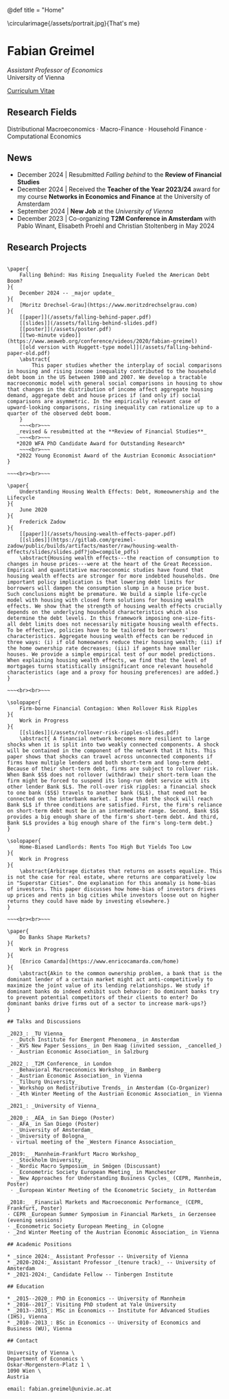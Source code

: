 @def title = "Home"

\circularimage{/assets/portrait.jpg}{That's me}

# Fabian Greimel

_Assistant Professor of Economics_ \
University of Vienna

[Curriculum Vitae](/assets/cv.pdf)

## Research Fields

Distributional Macroeconomics ·
Macro-Finance ·
Household Finance ·
Computational Economics

## News

* December 2024 | Resubmitted _Falling behind_ to the **Review of Financial Studies**
* December 2024 | Received the **Teacher of the Year 2023/24** award for my course **Networks in Economics and Finance** at the University of Amsterdam
* September 2024 | **New Job** at the _University of Vienna_
* December 2023 | Co-organizing **T2M Conference in Amsterdam** with Pablo Winant, Elisabeth Proehl and Christian Stoltenberg in May 2024

## Research Projects

~~~<br><br>~~~

\paper{
    Falling Behind: Has Rising Inequality Fueled the American Debt Boom?
}{
    December 2024 -- _major update_
}{
    [Moritz Drechsel-Grau](https://www.moritzdrechselgrau.com)
}{
    [[paper]](/assets/falling-behind-paper.pdf)
    [[slides]](/assets/falling-behind-slides.pdf)
    [[poster]](/assets/poster.pdf)
    [[two-minute video]](https://www.aeaweb.org/conference/videos/2020/fabian-greimel)
    [[old version with Huggett-type model]](/assets/falling-behind-paper-old.pdf)
    \abstract{
        This paper studies whether the interplay of social comparisons in housing and rising income inequality contributed to the household debt boom in the US between 1980 and 2007. We develop a tractable macroeconomic model with general social comparisons in housing to show that changes in the distribution of income affect aggregate housing demand, aggregate debt and house prices if (and only if) social comparisons are asymmetric. In the empirically relevant case of upward-looking comparisons, rising inequality can rationalize up to a quarter of the observed debt boom.
    }
    ~~~<br>~~~
   _revised & resubmitted at the **Review of Financial Studies**_
    ~~~<br>~~~
   *2020 WFA PhD Candidate Award for Outstanding Research*
    ~~~<br>~~~
   *2022 Young Economist Award of the Austrian Economic Association*
}

~~~<br><br>~~~

\paper{
    Understanding Housing Wealth Effects: Debt, Homeownership and the Lifecycle
}{
    June 2020
}{
    Frederick Zadow
}{
    [[paper]](/assets/housing-wealth-effects-paper.pdf)
    [[slides]](https://gitlab.com/greimel-zadow/public/builds/artifacts/master/raw/housing-wealth-effects/slides/slides.pdf?job=compile_pdfs)
    \abstract{Housing wealth effects---the reaction of consumption to changes in house prices---were at the heart of the Great Recession. Empirical and quantitative macroeconomic studies have found that housing wealth effects are stronger for more indebted households. One important policy implication is that lowering debt limits for borrowers will dampen the consumption slump in a house price bust. Such conclusions might be premature. We build a simple life-cycle model with housing with closed form solutions for housing wealth effects. We show that the strength of housing wealth effects crucially depends on the underlying household characteristics which also determine the debt levels. In this framework imposing one-size-fits-all debt limits does not necessarily mitigate housing wealth effects. To be effective, policies have to be tailored to borrowers' characteristics. Aggregate housing wealth effects can be reduced in three ways: (i) if old homeowners reduce their housing wealth; (ii) if the home ownership rate decreases; (iii) if agents have smaller houses. We provide a simple empirical test of our model predictions. When explaining housing wealth effects, we find that the level of mortgages turns statistically insignificant once relevant household characteristics (age and a proxy for housing preferences) are added.}
}

~~~<br><br>~~~

\solopaper{
    Firm-borne Financial Contagion: When Rollover Risk Ripples
}{
    Work in Progress
}{    
    [[slides]](/assets/rollover-risk-ripples-slides.pdf)
    \abstract{ A financial network becomes more resilient to large shocks when it is split into two weakly connected components. A shock will be contained in the component of the network that it hits. This paper shows that shocks can travel across unconnected components if firms have multiple lenders and both short-term and long-term debt. Because of their short-term debt, firms are subject to rollover risk. When Bank $S$ does not rollover (withdraw) their short-term loan the firm might be forced to suspend its long-run debt service with its other lender Bank $L$. The roll-over risk ripples: a financial shock to one bank ($S$) travels to another bank ($L$), that need not be connected on the interbank market. I show that the shock will reach Bank $L$ if three conditions are satisfied. First, the firm's reliance on short-term debt must be in an intermediate range. Second, Bank $S$ provides a big enough share of the firm's short-term debt. And third, Bank $L$ provides a big enough share of the firm's long-term debt.}
}

\solopaper{
    Home-Biased Landlords: Rents Too High But Yields Too Low
}{
    Work in Progress
}{
    \abstract{Arbitrage dictates that returns on assets equalize. This is not the case for real estate, where returns are comparatively low in "Superstar Cities". One explanation for this anomaly is home-bias of investors. This paper discusses how home-bias of investors drives up prices and rents in big cities while investors loose out on higher returns they could have made by investing elsewhere.}
}

~~~<br><br>~~~

\paper{
    Do Banks Shape Markets?
}{
    Work in Progress
}{
    [Enrico Camarda](https://www.enricocamarda.com/home)
}{
    \abstract{Akin to the common ownership problem, a bank that is the dominant lender of a certain market might act anti-competitively to maximize the joint value of its lending relationships. We study if dominant banks do indeed exhibit such behavior: Do dominant banks try to prevent potential competitors of their clients to enter? Do dominant banks drive firms out of a sector to increase mark-ups?}
}

## Talks and Discussions

_2023_: _TU Vienna_
 · _Dutch Institute for Emergent Phenomena_ in Amsterdam
 · _KVS New Paper Sessions_ in Den Haag (invited session, _cancelled_)
 · _Austrian Economic Association_ in Salzburg

_2022_: _T2M Conference_ in London
 · _Behavioral Macroeconomics Workshop_ in Bamberg
 · _Austrian Economic Association_ in Vienna
 · _Tilburg University_
 · _Workshop on Redistributive Trends_ in Amsterdam (Co-Organizer)
 · _4th Winter Meeting of the Austrian Economic Association_ in Vienna

_2021_: _University of Vienna_

_2020_: _AEA_ in San Diego (Poster)
 · _AFA_ in San Diego (Poster)
 · _University of Amsterdam_
 · _University of Bologna_
 · virtual meeting of the _Western Finance Association_

_2019:_ _Mannheim-Frankfurt Macro Workshop_
 · _Stockholm University_
 · _Nordic Macro Symposium_ in Smögen (Discussant)
 · _Econometric Society European Meeting_ in Manchester
 · _New Approaches for Understanding Business Cycles_ (CEPR, Mannheim, Poster)
 · _European Winter Meeting of the Econometric Society_ in Rotterdam

_2018:_ _Financial Markets and Macroeconomic Performance_ (CEPR, Frankfurt, Poster)
· CEPR _European Summer Symposium in Financial Markets_ in Gerzensee (evening sessions)
· _Econometric Society European Meeting_ in Cologne
· _2nd Winter Meeting of the Austrian Economic Association_ in Vienna

## Academic Positions

* _since 2024:_ Assistant Professor -- University of Vienna
* _2020-2024:_ Assistant Professor _(tenure track)_ -- University of Amsterdam
* _2021-2024:_ Candidate Fellow -- Tinbergen Institute

## Education

* _2015--2020_: PhD in Economics -- University of Mannheim
* _2016--2017_: Visiting PhD student at Yale University
* _2013--2015_: MSc in Economics -- Institute for Advanced Studies (IHS), Vienna
* _2010--2013_: BSc in Economics -- University of Economics and Business (WU), Vienna

## Contact

University of Vienna \
Department of Economics \
Oskar-Morgenstern-Platz 1 \
1090 Wien \
Austria

email: fabian.greimel@univie.ac.at